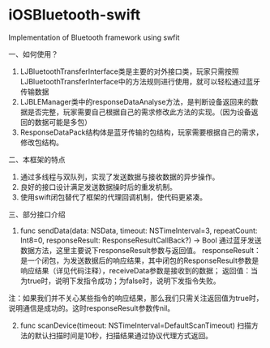 # iOSBluetooth-swift
Implementation of Bluetooth framework using swfit

一、如何使用？
1. LJBluetoothTransferInterface类是主要的对外接口类，玩家只需按照LJBluetoothTransferInterface中的方法规则进行使用，就可以轻松通过蓝牙传输数据
2. LJBLEManager类中的responseDataAnalyse方法，是判断设备返回来的数据是否完整，玩家需要自己根据自己的需求修改此方法的实现。（因为设备返回的数据可能是多包）
3. ResponseDataPack结构体是蓝牙传输的包结构，玩家需要根据自己的需求，修改包结构。

二、本框架的特点
1. 通过多线程与双队列，实现了发送数据与接收数据的异步操作。
2. 良好的接口设计满足发送数据操时后的重发机制。
3. 使用swift闭包替代了框架的代理回调机制，使代码更紧凑。


三、部分接口介绍
1. func sendData(data: NSData, timeout: NSTimeInterval=3, repeatCount: Int8=0, responseResult: ResponseResultCallBack?) -> Bool
通过蓝牙发送数据方法，这里主要说下responseResult参数与返回值。
responseResult：是一个闭包，为发送数据后的响应结果，其中闭包的ResponseResult参数是响应结果（详见代码注释），receiveData参数是接收到的数据；
返回值：当为true时，说明下发指令成功；为false时，说明下发指令失败。

注：如果我们并不关心某些指令的响应结果，那么我们只需关注返回值为true时，说明通信是成功的。这时responseResult参数传nil。

2. func scanDevice(timeout: NSTimeInterval=DefaultScanTimeout)
扫描方法的默认扫描时间是10秒，扫描结果通过协议代理方式返回。


